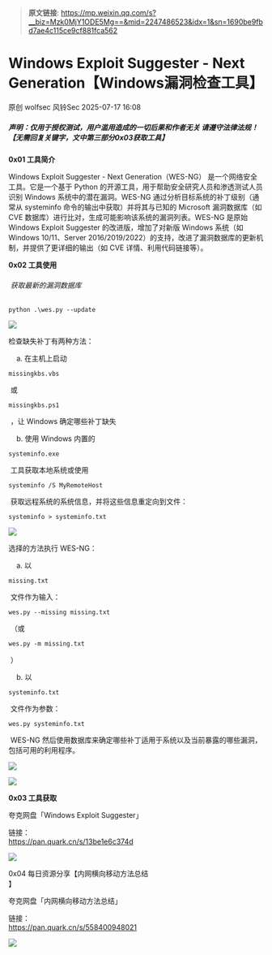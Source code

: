 > **原文链接**: https://mp.weixin.qq.com/s?__biz=Mzk0MjY1ODE5Mg==&mid=2247486523&idx=1&sn=1690be9fbd7ae4c115ce9cf881fca562

#  Windows Exploit Suggester - Next Generation【Windows漏洞检查工具】  
原创 wolfsec  风铃Sec   2025-07-17 16:08  
  
##### 声明：仅用于授权测试，用户滥用造成的一切后果和作者无关 请遵守法律法规！【无需回复关键字，文中第三部分0x03获取工具】  
  
**0x01 工具简介**  
  
Windows Exploit Suggester - Next Generation（WES-NG） 是一个网络安全工具。它是一个基于 Python 的开源工具，用于帮助安全研究人员和渗透测试人员识别 Windows 系统中的潜在漏洞。WES-NG 通过分析目标系统的补丁级别（通常从 systeminfo 命令的输出中获取）并将其与已知的 Microsoft 漏洞数据库（如 CVE 数据库）进行比对，生成可能影响该系统的漏洞列表。WES-NG 是原始 Windows Exploit Suggester 的改进版，增加了对新版 Windows 系统（如 Windows 10/11、Server 2016/2019/2022）的支持，改进了漏洞数据库的更新机制，并提供了更详细的输出（如 CVE 详情、利用代码链接等）。  
  
**0x02 工具使用**  
######  获取最新的漏洞数据库  

```
python .\wes.py --update
```

  
![](https://mmbiz.qpic.cn/mmbiz_png/qGTEdaLg0HkCgzbTeLGVic18VJ2X4TMa1ZZ0qSc8gsicM1mOoKaYozcmMJicapJctdunyibSiaMCLLxcJ4COd1YficUw/640?wx_fmt=png&from=appmsg "")  
  
检查缺失补丁有两种方法：  
  
  
    a. 在主机上启动   

```
missingkbs.vbs
```

  
 或   

```
missingkbs.ps1
```

  
 ，让 Windows 确定哪些补丁缺失   
  
  
    b. 使用 Windows 内置的   

```
systeminfo.exe
```

  
 工具获取本地系统或使用   

```
systeminfo /S MyRemoteHost
```

  
 获取远程系统的系统信息，并将这些信息重定向到文件：   

```
systeminfo > systeminfo.txt
```

  
  
![](https://mmbiz.qpic.cn/mmbiz_png/qGTEdaLg0HkCgzbTeLGVic18VJ2X4TMa1G1jZB1unMicP0e8aSMArtCEgPtUH0aGnrialMm9SOiaTNQJsoTAsqlCiaQ/640?wx_fmt=png&from=appmsg "")  
  
  
选择的方法执行 WES-NG：  
  
  
    a. 以   

```
missing.txt
```

  
 文件作为输入：   

```
wes.py --missing missing.txt
```

  
 （或   

```
wes.py -m missing.txt
```

  
 ）  
  
  
    b. 以   

```
systeminfo.txt
```

  
 文件作为参数：   

```
wes.py systeminfo.txt
```

  
 WES-NG 然后使用数据库来确定哪些补丁适用于系统以及当前暴露的哪些漏洞，包括可用的利用程序。  
  
![](https://mmbiz.qpic.cn/mmbiz_png/qGTEdaLg0HkCgzbTeLGVic18VJ2X4TMa1lOHp5OsAbeZ9SyrRU6R83wKhZssyg1TEMV4icKr2tgFYnRWcUiakMPCA/640?wx_fmt=png&from=appmsg "")  
  
![](https://mmbiz.qpic.cn/mmbiz_png/qGTEdaLg0HkCgzbTeLGVic18VJ2X4TMa1DKCbOtVq9K3rX4sxQMSj6rDFd09T764eYia57hJuvhJOibfqK24ic6SOA/640?wx_fmt=png&from=appmsg "")  
  
**0x03 工具获取**  
  
夸克网盘「Windows Exploit Suggester」  
  
链接：  
https://pan.quark.cn/s/13be1e6c374d  
  
![](https://mmbiz.qpic.cn/mmbiz_png/qGTEdaLg0HkCgzbTeLGVic18VJ2X4TMa1qpnBRTG3GIDdKE2LIoMkG1kB2CXy8Wia1jsXPz53csVV8DnktC3mBOw/640?wx_fmt=png&from=appmsg "")  
  
0x04 每日资源分享【内网横向移动方法总结  
】  
  
夸克网盘「内网横向移动方法总结」  
  
链接：  
https://pan.quark.cn/s/558400948021  
  
![](https://mmbiz.qpic.cn/mmbiz_png/qGTEdaLg0HkCgzbTeLGVic18VJ2X4TMa15TFoiaaEnRtheuatmNvxZb6moe53hrTSReoic4GlzmMv2ia5sAwZNWNjg/640?wx_fmt=png&from=appmsg "")  
  
  
